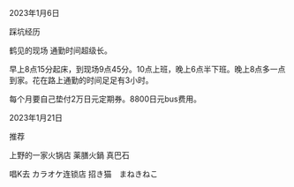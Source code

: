 2023年1月6日

踩坑经历

鹤见的现场 通勤时间超级长。

早上8点15分起床，到现场9点45分。10点上班，晚上6点半下班。晚上8点多一点到家。花在路上通勤的时间足足有3小时。

每个月要自己垫付2万日元定期券。8800日元bus费用。



2023年1月21日

推荐

上野的一家火锅店 薬膳火鍋 真巴石

唱K去 カラオケ连锁店 	招き猫　まねきねこ

